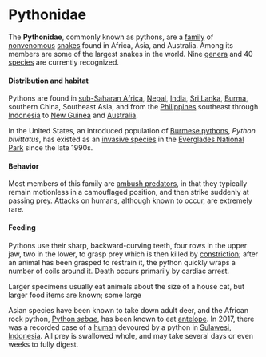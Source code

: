 # Pythonidae

The **Pythonidae**, commonly known as pythons, are a [family](https://en.wikipedia.org/wiki/Family_(biology)) of [nonvenomous](https://en.wikipedia.org/wiki/Venomous_snake) [snakes](https://en.wikipedia.org/wiki/Snake) found in Africa, Asia, and Australia. Among its members are some of the largest snakes in the world. Nine [genera](https://en.wikipedia.org/wiki/Genus) and 40 [species](https://en.wikipedia.org/wiki/Species) are currently recognized.

#### Distribution and habitat

Pythons are found in [sub-Saharan Africa](https://en.wikipedia.org/wiki/Sub-Saharan_Africa), [Nepal](https://en.wikipedia.org/wiki/Nepal), [India](https://en.wikipedia.org/wiki/India), [Sri Lanka](https://en.wikipedia.org/wiki/Sri_Lanka), [Burma](https://en.wikipedia.org/wiki/Burma), southern China, Southeast Asia, and from the [Philippines](https://en.wikipedia.org/wiki/Philippines) southeast through [Indonesia](https://en.wikipedia.org/wiki/Indonesia) to [New Guinea](https://en.wikipedia.org/wiki/New_Guinea) and [Australia](https://en.wikipedia.org/wiki/Australia).

In the United States, an introduced population of [Burmese pythons](https://en.wikipedia.org/wiki/Burmese_python), *Python bivittatus*, has existed as an [invasive species](https://en.wikipedia.org/wiki/Invasive_species) in the [Everglades National Park](https://en.wikipedia.org/wiki/Everglades_National_Park) since the late 1990s.

#### Behavior
Most members of this family are [ambush predators](https://en.wikipedia.org/wiki/Ambush_predator), in that they typically remain motionless in a camouflaged position, and then strike suddenly at passing prey. Attacks on humans, although known to occur, are extremely rare.

#### Feeding
Pythons use their sharp, backward-curving teeth, four rows in the upper jaw, two in the lower, to grasp prey which is then killed by [constriction](https://en.wikipedia.org/wiki/Constriction); after an animal has been grasped to restrain it, the python quickly wraps a number of coils around it. Death occurs primarily by cardiac arrest.
Larger specimens usually eat animals about the size of a house cat, but larger food items are known; some large 

Asian species have been known to take down adult deer, and the African rock python, [Python *sebae*](https://en.wikipedia.org/wiki/Python_sebae), has been known to eat [antelope](https://en.wikipedia.org/wiki/Antelope). In 2017, there was a recorded case of a [human](https://en.wikipedia.org/wiki/Human) devoured by a python in [Sulawesi](https://en.wikipedia.org/wiki/Sulawesi), [Indonesia](https://en.wikipedia.org/wiki/Indonesia). All prey is swallowed whole, and may take several days or even weeks to fully digest.
